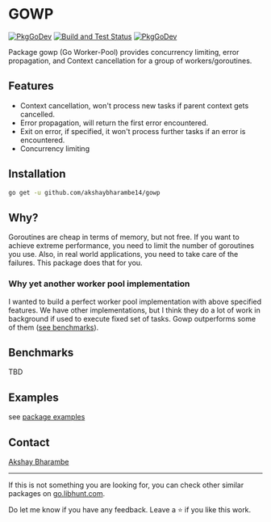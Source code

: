 # GOWP

[![PkgGoDev](https://pkg.go.dev/badge/github.com/akshaybharambe14/gowp)](https://pkg.go.dev/github.com/akshaybharambe14/gowp)
[![Build and Test Status](https://github.com/akshaybharambe14/gowp/workflows/Build%20and%20test/badge.svg)](https://github.com/akshaybharambe14/gowp/actions?query=workflow%3A%22Build+and+test%22)
[![PkgGoDev](https://goreportcard.com/badge/github.com/akshaybharambe14/gowp)](https://goreportcard.com/report/github.com/akshaybharambe14/gowp)

Package gowp (Go Worker-Pool) provides concurrency limiting, error propagation, and Context cancellation for a group of workers/goroutines.

## Features

- Context cancellation, won't process new tasks if parent context gets cancelled.
- Error propagation, will return the first error encountered.
- Exit on error, if specified, it won't process further tasks if an error is encountered.
- Concurrency limiting

## Installation

```bash
go get -u github.com/akshaybharambe14/gowp
```

## Why?

Goroutines are cheap in terms of memory, but not free. If you want to achieve extreme performance, you need to limit the number of goroutines you use. Also, in real world applications, you need to take care of the failures. This package does that for you.

### Why yet another worker pool implementation

I wanted to build a perfect worker pool implementation with above specified features. We have other implementations, but I think they do a lot of work in background if used to execute fixed set of tasks. Gowp outperforms some of them ([see benchmarks](#Benchmarks)).

## Benchmarks

TBD

## Examples

see [package examples](https://pkg.go.dev/github.com/akshaybharambe14/gowp#pkg-examples)

## Contact

[Akshay Bharambe](https://twitter.com/akshaybharambe1)

---

If this is not something you are looking for, you can check other similar packages on [go.libhunt.com](https://go.libhunt.com/categories/493-goroutines).

Do let me know if you have any feedback. Leave a ⭐ if you like this work.

